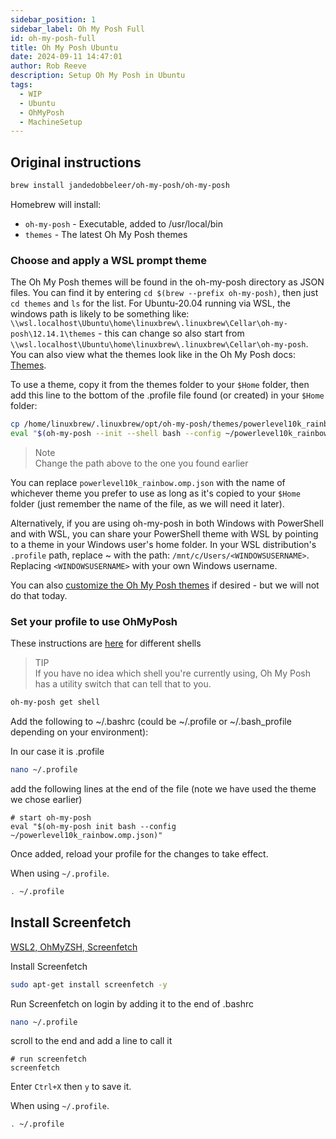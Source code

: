 ```yaml
---  
sidebar_position: 1  
sidebar_label: Oh My Posh Full
id: oh-my-posh-full
title: Oh My Posh Ubuntu
date: 2024-09-11 14:47:01
author: Rob Reeve
description: Setup Oh My Posh in Ubuntu
tags:
  - WIP
  - Ubuntu
  - OhMyPosh
  - MachineSetup
---  
```


<!-- GNU GENERAL PUBLIC LICENSE: Copyright © 2024 LexTego--> 

## Original instructions

```bash
brew install jandedobbeleer/oh-my-posh/oh-my-posh
```

Homebrew will install:

- `oh-my-posh` - Executable, added to /usr/local/bin
- `themes` - The latest Oh My Posh themes

### Choose and apply a WSL prompt theme

The Oh My Posh themes will be found in the oh-my-posh directory as JSON files. You can find it by entering `cd $(brew --prefix oh-my-posh)`, then just `cd themes` and `ls` for the list. For Ubuntu-20.04 running via WSL, the windows path is likely to be something like: `\\wsl.localhost\Ubuntu\home\linuxbrew\.linuxbrew\Cellar\oh-my-posh\12.14.1\themes` - this can change so also start from `\\wsl.localhost\Ubuntu\home\linuxbrew\.linuxbrew\Cellar\oh-my-posh`. You can also view what the themes look like in the Oh My Posh docs: [Themes](https://ohmyposh.dev/docs/themes).

To use a theme, copy it from the themes folder to your `$Home` folder, then add this line to the bottom of the .profile file found (or created) in your `$Home` folder:

```bash
cp /home/linuxbrew/.linuxbrew/opt/oh-my-posh/themes/powerlevel10k_rainbow.omp.json ~/
eval "$(oh-my-posh --init --shell bash --config ~/powerlevel10k_rainbow.omp.json)"
```

> Note  
> Change the path above to the one you found earlier

You can replace `powerlevel10k_rainbow.omp.json` with the name of whichever theme you prefer to use as long as it's copied to your `$Home` folder (just remember the name of the file, as we will need it later).

Alternatively, if you are using oh-my-posh in both Windows with PowerShell and with WSL, you can share your PowerShell theme with WSL by pointing to a theme in your Windows user's home folder. In your WSL distribution's `.profile` path, replace ~ with the path: `/mnt/c/Users/<WINDOWSUSERNAME>`. Replacing `<WINDOWSUSERNAME>` with your own Windows username.

You can also [customize the Oh My Posh themes](https://ohmyposh.dev/docs/installation/customize) if desired - but we will not do that today.

### Set your profile to use OhMyPosh

These instructions are [here](https://ohmyposh.dev/docs/installation/prompt) for different shells

> TIP  
> If you have no idea which shell you're currently using, Oh My Posh has a utility switch that can tell that to you.

```bash
oh-my-posh get shell
```

Add the following to ~/.bashrc (could be ~/.profile or ~/.bash_profile depending on your environment):

In our case it is .profile

```bash
nano ~/.profile
```

add the following lines at the end of the file (note we have used the theme we chose earlier)

```nano
# start oh-my-posh
eval "$(oh-my-posh init bash --config ~/powerlevel10k_rainbow.omp.json)"
```

Once added, reload your profile for the changes to take effect.

When using `~/.profile`.

```bash
. ~/.profile
```

## Install Screenfetch

[WSL2, OhMyZSH, Screenfetch](https://dejanstojanovic.net/powershell/2020/september/customizing-wsl2-on-windows-with-screenfetch-and-oh-my-zsh/)

Install Screenfetch

```bash
sudo apt-get install screenfetch -y 
```

Run Screenfetch on login by adding it to the end of .bashrc  

```bash
nano ~/.profile  
```

scroll to the end and add a line to call it

```nano
# run screenfetch
screenfetch
```

Enter ```Ctrl+X``` then ```y``` to save it.

When using `~/.profile`.

```bash
. ~/.profile
```
